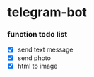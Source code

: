 # telegram-bot

### function todo list

- [x] send text message
- [x] send photo
- [x] html to image
